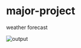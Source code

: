 # major-project
weather forecast

![output](https://user-images.githubusercontent.com/130062991/230388808-3aab15cc-452f-4c31-80ef-1d8a48fcd8a6.jpg)

